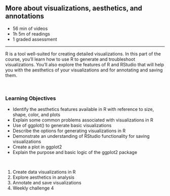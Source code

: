 ## More about visualizations, aesthetics, and annotations 

- 56 min of videos
- 1h 5m of readings
- 1 graded assessment

<hr>

R is a tool well-suited for creating detailed visualizations. In this part of the course, you’ll learn how to use R to generate and troubleshoot visualizations. You’ll also explore the features of R and RStudio that will help you with the aesthetics of your visualizations and for annotating and saving them.

<br>

### Learning Objectives

- Identify the aesthetics features available in R with reference to size, shape, color, and plots
- Explain some common problems associated with visualizations in R
- Use of ggplot() to generate basic visualizations
- Describe the options for generating visualizations in R
- Demonstrate an understanding of RStudio functionality for saving visualizations
- Create a plot in ggplot2
- Explain the purpose and basic logic of the ggplot2 package

<br>

1. Create data visualizations in R
2. Explore aesthetics in analysis
3. Annotate and save visualizations 
4. Weekly challenge 4
